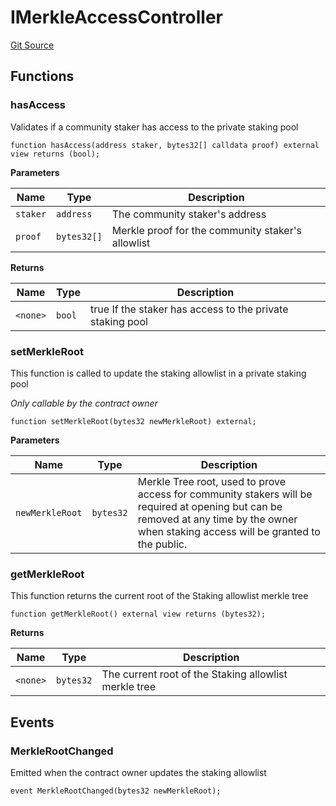 # IMerkleAccessController
[Git Source](https://github.com/smartcontractkit/destiny-next/blob/93e1115f8d7fb0029b73a936d125afb837306065/src/interfaces/IMerkleAccessController.sol)


## Functions
### hasAccess

Validates if a community staker has access to the private staking pool


```solidity
function hasAccess(address staker, bytes32[] calldata proof) external view returns (bool);
```
**Parameters**

|Name|Type|Description|
|----|----|-----------|
|`staker`|`address`|The community staker's address|
|`proof`|`bytes32[]`|Merkle proof for the community staker's allowlist|

**Returns**

|Name|Type|Description|
|----|----|-----------|
|`<none>`|`bool`|true If the staker has access to the private staking pool|


### setMerkleRoot

This function is called to update the staking allowlist in a private staking pool

*Only callable by the contract owner*


```solidity
function setMerkleRoot(bytes32 newMerkleRoot) external;
```
**Parameters**

|Name|Type|Description|
|----|----|-----------|
|`newMerkleRoot`|`bytes32`|Merkle Tree root, used to prove access for community stakers will be required at opening but can be removed at any time by the owner when staking access will be granted to the public.|


### getMerkleRoot

This function returns the current root of the Staking allowlist merkle tree


```solidity
function getMerkleRoot() external view returns (bytes32);
```
**Returns**

|Name|Type|Description|
|----|----|-----------|
|`<none>`|`bytes32`|The current root of the Staking allowlist merkle tree|


## Events
### MerkleRootChanged
Emitted when the contract owner updates the staking allowlist


```solidity
event MerkleRootChanged(bytes32 newMerkleRoot);
```

